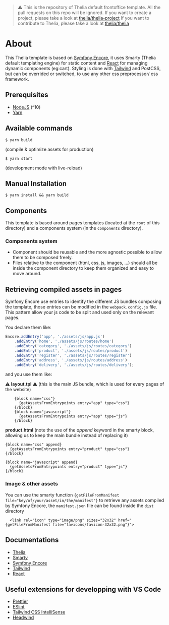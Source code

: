 > ⚠ This is the repository of Thelia default frontoffice template. All the pull requests on this repo will be ignored.
> If you want to create a project, please take a look at [thelia/thelia-project](https://github.com/thelia/thelia-project)
> If you want to contribute to Thelia, please take a look at [thelia/thelia](https://github.com/thelia/thelia)



# About
This Thelia template is based on [Symfony Encore](https://symfony.com/doc/current/frontend.html), it uses Smarty (Thelia default templating engine) for static content and [React](https://reactjs.org) for managing dynamic components (eg:cart).
Styling is done with [Tailwind](https://tailwindcss.com) and PostCSS, but can be overrided or switched, to use any other css preprocessor/ css framework.


## Prerequisites
* [NodeJS](https://nodejs.org/) (^10)
* [Yarn](https://yarnpkg.com/)


## Available commands
```console
$ yarn build
```
(compile & optimize assets for production)

```console
$ yarn start
```
(development mode with live-reload)


## Manual Installation
```console
$ yarn install && yarn build
```

## Components

This template is based around pages templates (located at the `root` of this directory) and a components system (in the `components` directory).

### Components system
- Component should be reusable and the more agnostic possible to allow them to be composed freely.
- Files relative to the component (html, css, js, images, ...) should all be inside the component directory to keep them organized and easy to move around.

## Retrieving compiled assets in pages
Symfony Encore use entries to identify the different JS bundles composing the template, those entries can be modified in the `webpack.config.js` file.
This pattern allow your js code to be split and used only on the relevant pages.

You declare them like:

``` javascript
Encore.addEntry('app', './assets/js/app.js')
	.addEntry('home', './assets/js/routes/home')
	.addEntry('category', './assets/js/routes/category')
	.addEntry('product', './assets/js/routes/product')
	.addEntry('register', './assets/js/routes/register')
	.addEntry('address', './assets/js/routes/address')
	.addEntry('delivery', './assets/js/routes/delivery');
```

and you use them like:

⚠️ **layout.tpl** ⚠️ (this is the main JS bundle, which is used for every pages of the website)
``` smarty
    {block name="css"}
      {getAssetsFromEntrypoints entry="app" type="css"}
    {/block}
    {block name="javascript"}
      {getAssetsFromEntrypoints entry="app" type="js"}
    {/block}
```

**product.html** (note the use of the *append* keyword in the smarty block, allowing us to keep the main bundle instead of replacing it)
```smarty
{block name="css" append}
  {getAssetsFromEntrypoints entry="product" type="css"}
{/block}

{block name="javascript" append}
  {getAssetsFromEntrypoints entry="product" type="js"}
{/block}
```

### Image & other assets
You can use the smarty function `{getFileFromManifest file="key/of/your/asset/in/the/manifest"}` to retrieve any assets compiled by Symfony Encore, the `manifest.json` file can be found inside the `dist` directory

```smarty
  <link rel="icon" type="image/png" sizes="32x32" href="{getFileFromManifest file="favicons/favicon-32x32.png"}">
```


## Documentations
  * [Thelia](http://doc.thelia.net)
  * [Smarty](https://www.smarty.net/)
  * [Symfony Encore](https://symfony.com/doc/current/frontend.html)
  * [Tailwind](https://tailwindcss.com)
  * [React](https://reactjs.org)


## Useful extensions for developping with VS Code
  * [Prettier](https://marketplace.visualstudio.com/items?itemName=esbenp.prettier-vscode)
  * [ESlint](https://marketplace.visualstudio.com/items?itemName=dbaeumer.vscode-eslint)
  * [Tailwind CSS IntelliSense](https://marketplace.visualstudio.com/items?itemName=bradlc.vscode-tailwindcss)
  * [Headwind](https://marketplace.visualstudio.com/items?itemName=heybourn.headwind)

